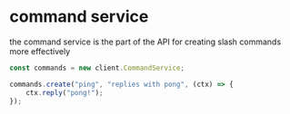 # command service
the command service is the part of the API for creating slash commands more effectively
```js
const commands = new client.CommandService;

commands.create("ping", "replies with pong", (ctx) => {
    ctx.reply("pong!");
});
```
